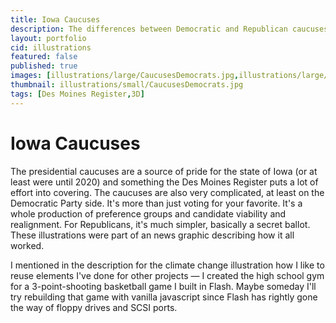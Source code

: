 ```yaml
---
title: Iowa Caucuses
description: The differences between Democratic and Republican caucuses
layout: portfolio
cid: illustrations
featured: false
published: true
images: [illustrations/large/CaucusesDemocrats.jpg,illustrations/large/CaucusesRepublicans.jpg]
thumbnail: illustrations/small/CaucusesDemocrats.jpg
tags: [Des Moines Register,3D]
---
```


# Iowa Caucuses

The presidential caucuses are a source of pride for the state of Iowa (or at least were until 2020) and something the Des Moines Register puts a lot of effort into covering. The caucuses are also very complicated, at least on the Democratic Party side. It's more than just voting for your favorite. It's a whole production of preference groups and candidate viability and realignment. For Republicans, it's much simpler, basically a secret ballot. These illustrations were part of an news graphic describing how it all worked.

I mentioned in the description for the climate change illustration how I like to reuse elements I've done for other projects — I created the high school gym for a 3-point-shooting basketball game I built in Flash. Maybe someday I'll try rebuilding that game with vanilla javascript since Flash has rightly gone the way of floppy drives and SCSI ports.

